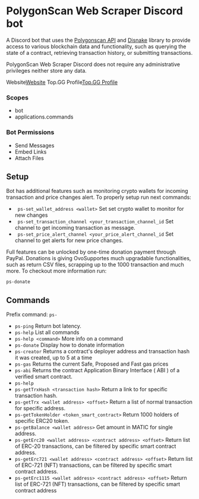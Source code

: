 # PolygonScan Web Scraper Discord bot
A Discord bot that uses the [Polygonscan API](https://polygonscan.com/apis) and [Disnake](https://docs.disnake.dev/en/stable/) library to provide access to various blockchain data and functionality, such as querying the state of a contract, retrieving transaction history, or submitting transactions. 

PolygonScan Web Scraper Discord does not require any administrative privileges neither store any data.

Website[Website](https://polygonscan-scrapper.ovoono.studio/) 
Top.GG Profile[Top.GG Profile](https://top.gg/bot/1041454438595965049)

### Scopes
- bot
- applications.commands

### Bot Permissions
- Send Messages
- Embed Links
- Attach Files

## Setup
 

Bot has additional features such as monitoring crypto wallets for incoming transaction and price changes alert. To properly setup run next commands:

- ``` ps-set_wallet_address <wallet>``` Set set crypto wallet to monitor for new changes
- ``` ps-set_transaction_channel <your_transaction_channel_id``` Set channel to get incoming transaction as message.
- ``` ps-set_price_alert_channel <your_price_alert_channel_id``` Set channel to get alerts for new price changes.

Full features can be unlocked by one-time donation payment through PayPal. Donations is giving OvoSupportes much upgradable functionalities, such as return CSV files, scrapping up to the 1000 transaction and much more. To checkout more information run:

```ps-donate```

## Commands

Prefix command: ```ps-```

- ```ps-ping```  Return bot latency. 
- ```ps-help``` List all commands
- ```ps-help <command>``` More info on a command
- ```ps-donate``` Display how to donate information
- ```ps-creator``` Returns a contract's deployer address and transaction hash it was created, up to 5 at a time
- ```ps-gas``` Returns the current Safe, Proposed and Fast gas prices
- ```ps-abi``` Returns the contract Application Binary Interface ( ABI ) of a verified smart contract.
- ```ps-help``` 
- ```ps-getTrxHash <transaction hash>``` Return a link to for specific transaction hash. 
- ```ps-getTrx <wallet address> <offset>``` Return a list of normal transaction for specific address.
- ```ps-getTokenHolder <token_smart_contract>``` Return 1000 holders of specific ERC20 token.
- ```ps-getBalance <wallet address>``` Get amount in MATIC for single address. 
- ```ps-getErc20 <wallet address> <contract address> <offset>``` Return list of ERC-20 transactions, can be filtered by specific smart contract address. 
- ```ps-getErc721 <wallet address> <contract address> <offset>``` Return list of ERC-721 (NFT) transactions, can be filtered by specific smart contract address. 
- ```ps-getErc1115 <wallet address> <contract address> <offset>``` Return list of ERC-721 (NFT) transactions, can be filtered by specific smart contract address
